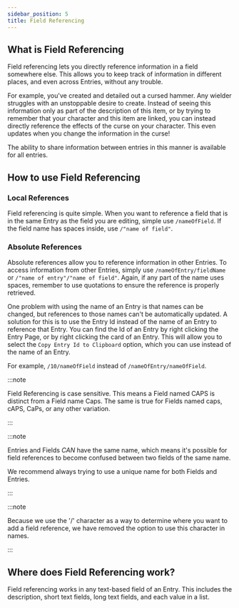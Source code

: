 ```yaml
---
sidebar_position: 5
title: Field Referencing
---
```


## What is Field Referencing

Field referencing lets you directly reference information in a field somewhere else. This allows you to keep track of information in different places, and even across Entries, without any trouble. 

For example, you've created and detailed out a cursed hammer. Any wielder struggles with an unstoppable desire to create. Instead of seeing this information only as part of the description of this item, or by trying to remember that your character and this item are linked, you can instead directly reference the effects of the curse on your character. This even updates when you change the information in the curse!

The ability to share information between entries in this manner is available for all entries.

## How to use Field Referencing

### Local References

Field referencing is quite simple. When you want to reference a field that is in the same Entry as the field you are editing, simple use `/nameOfField`. If the field name has spaces inside, use `/"name of field"`. 

### Absolute References

Absolute references allow you to reference information in other Entries. To access information from other Entries, simply use `/nameOfEntry/fieldName` or `/"name of entry"/"name of field"`. Again, if any part of the name uses spaces, remember to use quotations to ensure the reference is properly retrieved.

One problem with using the name of an Entry is that names can be changed, but references to those names can't be automatically updated. A solution for this is to use the Entry Id instead of the name of an Entry to reference that Entry. You can find the Id of an Entry by right clicking the Entry Page, or by right clicking the card of an Entry. This will allow you to select the `Copy Entry Id to Clipboard` option, which you can use instead of the name of an Entry.

For example, `/10/nameOfField` instead of `/nameOfEntry/nameOfField`.

:::note

Field Referencing is case sensitive. This means a Field named CAPS is distinct from a Field name Caps. The same is true for Fields named caps, cAPS, CaPs, or any other variation.

:::

:::note 

Entries and Fields *CAN* have the same name, which means it's possible for field references to become confused between two fields of the same name. 

We recommend always trying to use a unique name for both Fields and Entries. 

:::

:::note

Because we use the '/' character as a way to determine where you want to add a field reference, we have removed the option to use this character in names.

:::

## Where does Field Referencing work?

Field referencing works in any text-based field of an Entry. This includes the description, short text fields, long text fields, and each value in a list.

